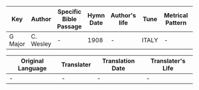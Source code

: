 Key | Author   | Specific Bible Passage     |Hymn Date |Author's life |Tune |Metrical Pattern   |Composer/Source
-- | --------- | ---------------------------|----------|--------------|-----|-------------------|-------------  
G Major |C. Wesley |- |1908 |- |ITALY |- |Giardini

Original Language | Translater | Translation Date   | Translater's Life  
----------------- | --------- | --------------------|-------------     
\- |- |- |-
